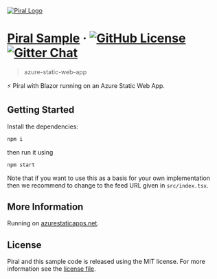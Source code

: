 [![Piral Logo](https://github.com/smapiot/piral/raw/develop/docs/assets/logo.png)](https://piral.io)

# [Piral Sample](https://piral.io) &middot; [![GitHub License](https://img.shields.io/badge/license-MIT-blue.svg)](https://github.com/smapiot/piral/blob/main/LICENSE) [![Gitter Chat](https://badges.gitter.im/gitterHQ/gitter.png)](https://gitter.im/piral-io/community)

> azure-static-web-app

:zap: Piral with Blazor running on an Azure Static Web App.

## Getting Started

Install the dependencies:

```sh
npm i
```

then run it using

```sh
npm start
```

Note that if you want to use this as a basis for your own implementation then we recommend to change to the feed URL given in `src/index.tsx`.

## More Information

Running on [azurestaticapps.net](https://gentle-island-0f8fa7503.azurestaticapps.net/).

## License

Piral and this sample code is released using the MIT license. For more information see the [license file](./LICENSE).
